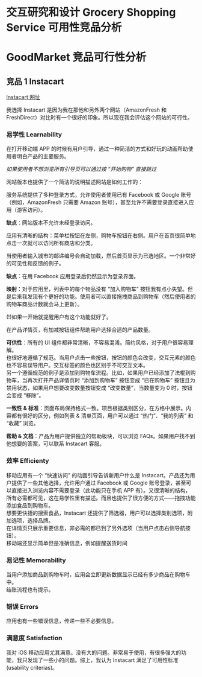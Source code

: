 # 交互研究和设计 Grocery Shopping Service 可用性竞品分析

# GoodMarket 竞品可行性分析

## 竞品 1 Instacart

[Instacart 网址](https://www.instacart.com)

我选择 Instacart 是因为我在那他和另外两个网站（AmazonFresh 和 FreshDirect）对比时有一个很好的印象。所以现在我会评估这个网站的可行性。

### 易学性 Learnability

在打开移动端 APP 的时候有用户引导，通过一种简洁的方式和好玩的动画帮助使用者明白产品的主要服务。

_如果使用者不想浏览所有引导页可以通过按 “开始购物” 直接跳过_

网站版本也提供了一个简洁的说明描述网站是如何工作的：

服务系统提供了多种登录方式，允许使用者使用已有 Facebook 或 Google 账号（例如，AmazonFresh 只需要 Amazon 账号），甚至允许不需要登录直接进入应用（游客访问）。

__缺点__：网站版本不允许未经登录访问。

应用有清晰的结构：菜单栏按钮在左侧，购物车按钮在右侧。用户在首页很简单地点击一次就可以访问所有商店和分类。

当使用者输入城市的邮递编号会自动加载，然后首页显示为已选地区。一个非常好的可见性和反馈的例子。

__缺点__：在用 Facebook 应用登录后仍然显示为登录界面。

__映射__：对于应用里，列表中的每个物品没有 “加入购物车” 按钮我有点小失望。但是后来我发现有个更好的功能。使用者可以直接拖拽商品到购物车（然后使用者的购物车商品计数就会马上更新）。

(!)如果一开始就提醒用户有这个功能就好了。

在产品详情页，有加减按钮组件帮助用户选择合适的产品数量。

__可供性__：所有的 UI 组件都非常清晰，不容易混淆。简约风格，对于用户很容易理解。<br/>
也很好地遵循了规范。当用户点击一些按钮，按钮的颜色会改变，交互元素的颜色也不容易误导用户。交互标签的颜色也区别于不可交互文本。<br/>
另一个遵循规范的例子是添加到购物车流程。比如，如果用户已经添加了法棍到购物车，当再次打开产品详情页时 “添加到购物车” 按钮变成 “已在购物车” 按钮且为禁用状态，如果用户想要改变数量按钮变成 “改变数量”，当数量变为 0 时，按钮会变成 “移除”。

__一致性 & 标准__：页面布局保持格式一致。项目根据类别区分，在方格中展示。内容都有很好的区分，例如列表 & 清单页面，用户可以通过 “热门”、“我的列表” 和 “收藏” 浏览。

__帮助 & 文档__：产品为用户提供独立的帮助板块，可以浏览 FAQs。如果用户找不到他想要的答案，可以联系 Instacart 客服。

### 效率 Efficienty

移动应用有一个 “快速访问” 的动画引导告诉新用户什么是 Instacart。产品还为用户提供了一些其他选择，允许用户通过 Facebook 或 Google 账号登录，甚至可以直接进入浏览内容不需要登录（此功能只在手机 APP 有）。又很清晰的结构，所有必需都可见，这在易学性里有描述。而且也提供了很方便的方式——拖拽功能添加食品到购物车。<br/>
想要更快捷的搜索食品，Instacart 还提供了筛选器，用户可以选择类别选项，附加选项，选择品牌。<br/>
在详情页只展示重要信息，非必需的都已到了另外选项（当用户点击右侧导航按钮）。<br/>
移动端还显示简单但是准确信息，例如提醒送货时间<br/>

### 易记性 Memorability

当用户添加商品到购物车时，应用会立即更新数据显示已经有多少商品在购物车中。<br/>
结账流程也有提示。

### 错误 Errors

应用也有一些错误信息，传递一些不必要信息。

### 满意度 Satisfaction

我对 iOS 移动应用尤其满意。没有大的问题。非常易于使用，有很多强大的功能，我只发现了一些小的问题。综上，我认为 Instacart 满足了可用性标准(usability criterias)。
